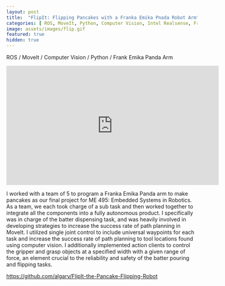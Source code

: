 ```yaml
---
layout: post
title:  "FlipIt: Flipping Pancakes with a Franka Emika Pnada Robot Arm"
categories: [ ROS, MoveIt, Python, Computer Vision, Intel Realsense, Franka Emika Panda Arm ]
image: assets/images/flip.gif
featured: true
hidden: true
---
```

ROS / MoveIt / Computer Vision / Python / Frank Emika Panda Arm

<iframe width="560" height="315" src="https://www.youtube.com/embed/dICrFIctFxo" title="YouTube video player" frameborder="0" allow="accelerometer; autoplay; clipboard-write; encrypted-media; gyroscope; picture-in-picture" allowfullscreen></iframe>

I worked with a team of 5 to program a Franka Emika Panda arm to make pancakes as our final project for ME 495: Embedded Systems in Robotics. As a team, we each took charge of a sub task and then worked together to integrate all the components into a fully autonomous product. I specifically was in charge of the batter dispensing task, and was heavily involved in developing strategies to increase the success rate of path planning in MoveIt. I utilized single joint control to include universal waypoints for each task and increase the success rate of path planning to tool locations found using computer vision. I additionally implemented action clients to control the gripper and grasp objects at a specified width with a given range of force, an element crucial to the reliability and safety of the batter pouring and flipping tasks. 


https://github.com/algarv/FlipIt-the-Pancake-Flipping-Robot